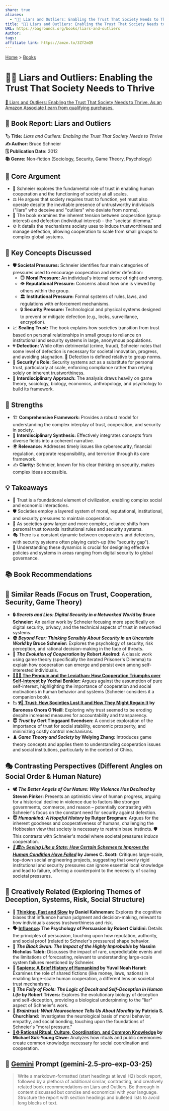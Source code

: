 ```yaml
---
share: true
aliases:
  - "🤥😈 Liars and Outliers: Enabling the Trust That Society Needs to Thrive"
title: "🤥😈 Liars and Outliers: Enabling the Trust That Society Needs to Thrive"
URL: https://bagrounds.org/books/liars-and-outliers
Author: 
tags: 
affiliate link: https://amzn.to/3Zf2mQ9
---
```

[Home](../index.md) > [Books](./index.md)  
# 🤥😈 Liars and Outliers: Enabling the Trust That Society Needs to Thrive  
[🛒 Liars and Outliers: Enabling the Trust That Society Needs to Thrive. As an Amazon Associate I earn from qualifying purchases.](https://amzn.to/3Zf2mQ9)  
  
  
## 📖 Book Report: Liars and Outliers  
  
**🏷️ Title:** *Liars and Outliers: Enabling the Trust That Society Needs to Thrive*  
**✍️ Author:** Bruce Schneier  
**🗓️ Publication Date:** 2012  
**📚 Genre:** Non-fiction (Sociology, Security, Game Theory, Psychology)  
  
## 🎯 Core Argument  
  
* 🤔 Schneier explores the fundamental role of trust in enabling human cooperation and the functioning of society at all scales.  
* ⚖️ He argues that society requires trust to function, yet must also operate despite the inevitable presence of untrustworthy individuals ("liars" who deceive and "outliers" who deviate from norms).  
* 🤯 The book examines the inherent tension between cooperation (group interest) and defection (individual interest) – the "societal dilemma."  
* ⚙️ It details the mechanisms society uses to induce trustworthiness and manage defection, allowing cooperation to scale from small groups to complex global systems.  
  
## 🔑 Key Concepts Discussed  
  
* **🛡️ Societal Pressures:** Schneier identifies four main categories of pressures used to encourage cooperation and deter defection:  
    * 😇 **Moral Pressure:** An individual's internal sense of right and wrong.  
    * 👁️ **Reputational Pressure:** Concerns about how one is viewed by others within the group.  
    * 🏛️ **Institutional Pressure:** Formal systems of rules, laws, and regulations with enforcement mechanisms.  
    * 🔒 **Security Pressure:** Technological and physical systems designed to prevent or mitigate defection (e.g., locks, surveillance, encryption).  
* 📈 **Scaling Trust:** The book explains how societies transition from trust based on personal relationships in small groups to reliance on institutional and security systems in large, anonymous populations.  
* 💔 **Defection:** While often detrimental (crime, fraud), Schneier notes that some level of defection is necessary for societal innovation, progress, and avoiding stagnation. 📜 Defection is defined relative to group norms.  
* 🚨 **Security's Role:** Security systems act as a substitute for personal trust, particularly at scale, enforcing compliance rather than relying solely on inherent trustworthiness.  
* 🤝 **Interdisciplinary Approach:** The analysis draws heavily on game theory, sociology, biology, economics, anthropology, and psychology to build its framework.  
  
## 💪 Strengths  
  
* 🏗️ **Comprehensive Framework:** Provides a robust model for understanding the complex interplay of trust, cooperation, and security in society.  
* 🤹 **Interdisciplinary Synthesis:** Effectively integrates concepts from diverse fields into a coherent narrative.  
* 🌍 **Relevance:** Addresses timely issues like cybersecurity, financial regulation, corporate responsibility, and terrorism through its core framework.  
* ✍️ **Clarity:** Schneier, known for his clear thinking on security, makes complex ideas accessible.  
  
## 💡 Takeaways  
  
* 🤝 Trust is a foundational element of civilization, enabling complex social and economic interactions.  
* 🛡️ Societies employ a layered system of moral, reputational, institutional, and security pressures to maintain cooperation.  
* 🏢 As societies grow larger and more complex, reliance shifts from personal trust towards institutional rules and security systems.  
* 🎭 There is a constant dynamic between cooperators and defectors, with security systems often playing catch-up (the "security gap").  
* 🧠 Understanding these dynamics is crucial for designing effective policies and systems in areas ranging from digital security to global governance.  
  
## 📚 Book Recommendations  
  
## 🤝 Similar Reads (Focus on Trust, Cooperation, Security, Game Theory)  
  
* **🔒 _Secrets and Lies: Digital Security in a Networked World_ by Bruce Schneier:** An earlier work by Schneier focusing more specifically on digital security, privacy, and the technical aspects of trust in networked systems.  
* **😨 _Beyond Fear: Thinking Sensibly About Security in an Uncertain World_ by Bruce Schneier:** Explores the psychology of security, risk perception, and rational decision-making in the face of threats.  
* **🤝 _The Evolution of Cooperation_ by Robert Axelrod:** A classic work using game theory (specifically the iterated Prisoner's Dilemma) to explain how cooperation can emerge and persist even among self-interested individuals.  
* **[🤝🐧🐳 The Penguin and the Leviathan: How Cooperation Triumphs over Self-Interest](./the-penguin-and-the-leviathan-how-cooperation-triumphs-over-self-interest.md) by Yochai Benkler:** Argues against the assumption of pure self-interest, highlighting the importance of cooperation and social motivations in human behavior and systems (Schneier considers it a companion book).  
* **📉 [💔🤝 Trust: How Societies Lost It and How They Might Regain It](./trust-how-societies-lost-it-and-how-they-might-regain-it.md) by Baroness Onora O'Neill**: Exploring why trust seemed to be eroding despite increased measures for accountability and transparency.  
* **😇 _Trust_ by Gert Tinggaard Svendsen:** A concise exploration of the importance of trust for social stability, economic prosperity, and minimizing costly control mechanisms.  
* **♟️ _Game Theory and Society_ by Weiying Zhang:** Introduces game theory concepts and applies them to understanding cooperation issues and social institutions, particularly in the context of China.  
  
## 🎭 Contrasting Perspectives (Different Angles on Social Order & Human Nature)  
  
* **🕊️ _The Better Angels of Our Nature: Why Violence Has Declined_ by Steven Pinker:** Presents an optimistic view of human progress, arguing for a historical decline in violence due to factors like stronger governments, commerce, and reason – potentially contrasting with Schneier's focus on the constant need for security against defection.  
* **😇 _Humankind: A Hopeful History_ by Rutger Bregman:** Argues for the inherent goodness and cooperativeness of humans, challenging the Hobbesian view that society is necessary to restrain base instincts. 🛡️ This contrasts with Schneier's model where societal pressures *induce* cooperation.  
* **_[📖🏛️📉 Seeing Like a State: How Certain Schemes to Improve the Human Condition Have Failed](./seeing-like-a-state-how-certain-schemes-to-improve-the-human-condition-have-failed.md)_ by James C. Scott:** Critiques large-scale, top-down social engineering projects, suggesting that overly rigid institutional and security pressures can ignore essential local knowledge and lead to failure, offering a counterpoint to the necessity of scaling societal pressures.  
  
## 🎨 Creatively Related (Exploring Themes of Deception, Systems, Risk, Social Structure)  
  
* **🧠 [Thinking, Fast and Slow](./thinking-fast-and-slow.md) by Daniel Kahneman:** Explores the cognitive biases that influence human judgment and decision-making, relevant to how individuals assess trustworthiness and risk.  
* **🗣️ [Influence](./influence.md): The Psychology of Persuasion by Robert Cialdini:** Details the principles of persuasion, touching upon how reputation, authority, and social proof (related to Schneier's pressures) shape behavior.  
* **🦢 _The Black Swan: The Impact of the Highly Improbable_ by Nassim Nicholas Taleb:** Discusses the impact of rare, unpredictable events and the limitations of forecasting, relevant to understanding large-scale system failures mentioned by Schneier.  
* **🐒 [Sapiens: A Brief History of Humankind](./sapiens-a-brief-history-of-humankind.md) by Yuval Noah Harari:** Examines the role of shared fictions (like money, laws, nations) in enabling large-scale human cooperation, a different lens on societal trust mechanisms.  
* **🤥 _The Folly of Fools: The Logic of Deceit and Self-Deception in Human Life_ by Robert Trivers:** Explores the evolutionary biology of deception and self-deception, providing a biological underpinning to the "liar" aspect of Schneier's work.  
* **🧠 _Braintrust: What Neuroscience Tells Us About Morality_ by Patricia S. Churchland:** Investigates the neurological basis of moral behavior, empathy, and social bonding, touching upon the foundations of Schneier's "moral pressure."  
* **[🧮♻️ Rational Ritual: Culture, Coordination, and Common Knowledge](./rational-ritual.md) by Michael Suk-Young Chwe:** Analyzes how rituals and public ceremonies create common knowledge necessary for social coordination and cooperation.  
  
## 💬 [Gemini](../software/gemini.md) Prompt (gemini-2.5-pro-exp-03-25)  
> Write a markdown-formatted (start headings at level H2) book report, followed by a plethora of additional similar, contrasting, and creatively related book recommendations on Liars and Outliers. Be thorough in content discussed but concise and economical with your language. Structure the report with section headings and bulleted lists to avoid long blocks of text.